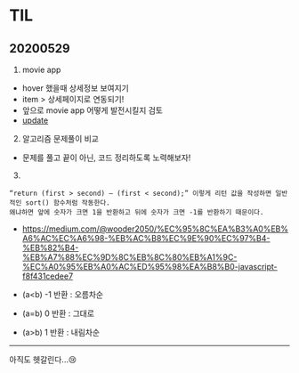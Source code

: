 # TIL
## 20200529
1. movie app 
- hover 했을때 상세정보 보여지기 
- item > 상세페이지로 연동되기!
- 앞으로 movie app 어떻게 발전시킬지 검토
- [update](https://github.com/jina95/movieApp_vue)

2. 알고리즘 문제풀이 비교
- 문제를 풀고 끝이 아닌, 코드 정리하도록 노력해보자!

3. 
<pre><code>“return (first > second) — (first < second);” 이렇게 리턴 값을 작성하면 일반적인 sort() 함수처럼 작동한다. 
왜냐하면 앞에 숫자가 크면 1을 반환하고 뒤에 숫자가 크면 -1를 반환하기 때문이다.</code></pre>

- https://medium.com/@wooder2050/%EC%95%8C%EA%B3%A0%EB%A6%AC%EC%A6%98-%EB%AC%B8%EC%9E%90%EC%97%B4-%EB%82%B4-%EB%A7%88%EC%9D%8C%EB%8C%80%EB%A1%9C-%EC%A0%95%EB%A0%AC%ED%95%98%EA%B8%B0-javascript-f8f431cedee7

- (a<b) -1 반환 : 오름차순
- (a=b)  0 반환 : 그대로
- (a>b)  1 반환 : 내림차순

<hr/>
아직도 헷갈린다...😢









